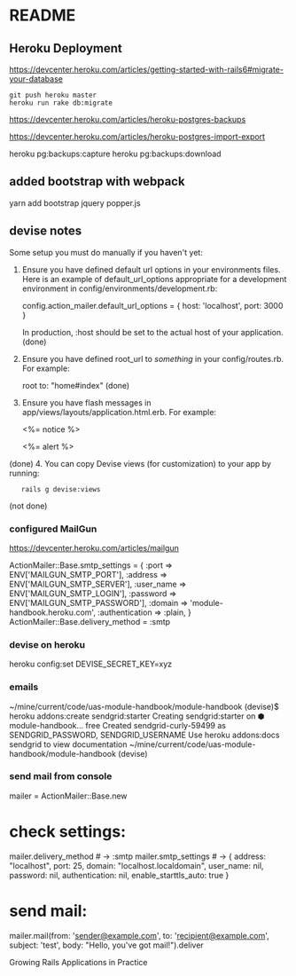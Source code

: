 # README


## Heroku Deployment

https://devcenter.heroku.com/articles/getting-started-with-rails6#migrate-your-database

    git push heroku master
    heroku run rake db:migrate


https://devcenter.heroku.com/articles/heroku-postgres-backups

https://devcenter.heroku.com/articles/heroku-postgres-import-export

heroku pg:backups:capture
heroku pg:backups:download


## added bootstrap with webpack
yarn add bootstrap jquery popper.js



## devise notes

Some setup you must do manually if you haven't yet:

  1. Ensure you have defined default url options in your environments files. Here
     is an example of default_url_options appropriate for a development environment
     in config/environments/development.rb:

       config.action_mailer.default_url_options = { host: 'localhost', port: 3000 }

     In production, :host should be set to the actual host of your application.
  (done)
  2. Ensure you have defined root_url to *something* in your config/routes.rb.
     For example:

       root to: "home#index"
  (done)
  3. Ensure you have flash messages in app/views/layouts/application.html.erb.
     For example:

       <p class="notice"><%= notice %></p>
       <p class="alert"><%= alert %></p>
  (done)
  4. You can copy Devise views (for customization) to your app by running:

       rails g devise:views
  (not done)

### configured MailGun

https://devcenter.heroku.com/articles/mailgun

ActionMailer::Base.smtp_settings = {
  :port           => ENV['MAILGUN_SMTP_PORT'],
  :address        => ENV['MAILGUN_SMTP_SERVER'],
  :user_name      => ENV['MAILGUN_SMTP_LOGIN'],
  :password       => ENV['MAILGUN_SMTP_PASSWORD'],
  :domain         => 'module-handbook.heroku.com',
  :authentication => :plain,
}
ActionMailer::Base.delivery_method = :smtp


### devise on heroku
heroku config:set DEVISE_SECRET_KEY=xyz

### emails

~/mine/current/code/uas-module-handbook/module-handbook (devise)$ heroku addons:create sendgrid:starter
Creating sendgrid:starter on ⬢ module-handbook... free
Created sendgrid-curly-59499 as SENDGRID_PASSWORD, SENDGRID_USERNAME
Use heroku addons:docs sendgrid to view documentation
~/mine/current/code/uas-module-handbook/module-handbook (devise)


### send mail from console
mailer = ActionMailer::Base.new

# check settings:
mailer.delivery_method # -> :smtp
mailer.smtp_settings # -> { address: "localhost", port: 25, domain: "localhost.localdomain", user_name: nil, password: nil, authentication: nil, enable_starttls_auto: true }

# send mail:
mailer.mail(from: 'sender@example.com', to: 'recipient@example.com', subject: 'test', body: "Hello, you've got mail!").deliver

Growing Rails Applications in Practice
